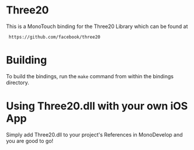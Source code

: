 Three20
=======

This is a MonoTouch binding for the Three20 Library which can be found at

     https://github.com/facebook/three20


Building
========

To build the bindings, run the `make` command from within the bindings
directory.


Using Three20.dll with your own iOS App
=======================================

Simply add Three20.dll to your project's References in MonoDevelop and you are
good to go!
